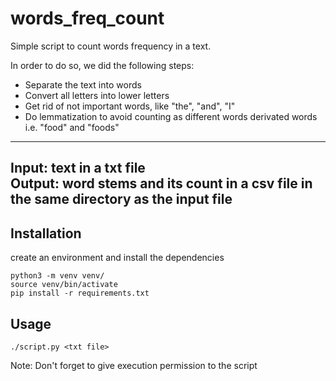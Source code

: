# words_freq_count
Simple script to count words frequency in a text.  

In order to do so, we did the following steps:  
-  Separate the text into words
-  Convert all letters into lower letters
-  Get rid of not important words, like "the", "and", "I"
-  Do lemmatization to avoid counting as different words derivated words i.e. "food" and "foods"

---
Input: text in a txt file  
Output: word stems and its count in a csv file in the same directory as the input file  
---

## Installation

create an environment and install the dependencies  
```
python3 -m venv venv/
source venv/bin/activate
pip install -r requirements.txt
```

## Usage

```
./script.py <txt file>
```

Note: Don't forget to give execution permission to the script
